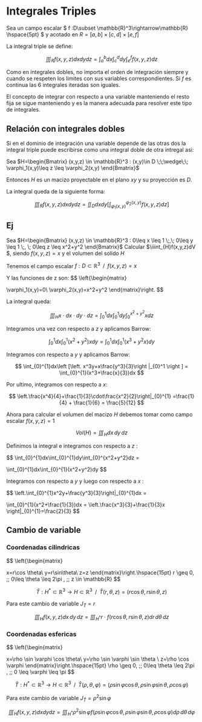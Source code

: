 
# Integrales Triples

Sea un campo escalar \$ f :D\\subset
\\mathbb{R}\^3\\rightarrow\\mathbb{R} \\hspace{5pt} \$ y acotado en
$R = [a,b]\times[c,d]\times[e,f]$

La integral triple se define:

$$
\iiint_{R}f(x,y,z)dxdydz = \int_{a}^{b}dx\int_{c}^{d}dy\int_{e}^{f}f(x,y,z) dz
$$

Como en integrales dobles, no importa el orden de integración siempre y
cuando se respeten los limites con sus variables correspondientes. Si
$f$ es continua las 6 integrales iteradas son iguales.

El concepto de integrar con respecto a una variable manteniendo el resto
fija se sigue manteniendo y es la manera adecuada para resolver este
tipo de integrales.

## Relación con integrales dobles

Si en el dominio de integración una variable depende de las otras dos la
integral triple puede escribirse como una integral doble de otra
intregal asi:

Sea
$H=\begin{Bmatrix} (x,y,z) \in \mathbb{R}^3 : (x,y)\in D \;\;\wedge\;\; \varphi_1(x,y)\leq z \leq \varphi_2(x,y) \end{Bmatrix}$

Entonces $H$ es un macizo proyectable en el plano $xy$ y su proyección
es $D$.

La integral queda de la siguiente forma:

$$
\iiint_{R}f(x,y,z)dxdydz = \iint_{D}dxdy\left [\int_{\varphi_1(x,y)}^{\varphi_2(x,y)}f(x,y,z)dz  \right ]
$$

## Ej

Sea
$H=\begin{Bmatrix} (x,y,z) \in \mathbb{R}^3 : 0\leq x \leq 1 \;,\; 0\leq y \leq 1 \;, \; 0\leq z \leq x^2+y^2 \end{Bmatrix}$
Calcular \$\\iiint\_{H}f(x,y,z)dV \$, siendo $f(x,y,z)=x$ y el volumen
del solido $H$

Tenemos el campo escalar $f :D\subset \mathbb{R}^3 \;\;/\;\; f(x,y,z)=x$

Y las funciones de z son:
$$
 \left\{\begin{matrix}

\varphi_1(x,y)=0\\
\varphi_2(x,y)=x^2+y^2
\end{matrix}\right.
$$

La integral queda:

$$
\iiint_{H}x \cdot dx\cdot dy\cdot dz = \int_{0}^{1}dx\int_{0}^{1}dy\int_{0}^{x^2+y^2}xdz
$$

Integramos una vez con respecto a $z$ y aplicamos Barrow:

$$
\int_{0}^{1}dx\int_{0}^{1}(x^2+y^2)xdy = \int_{0}^{1}dx\int_{0}^{1}(x^3+y^2x)dy
$$

Integramos con respecto a $y$ y aplicamos Barrow:

$$
\int_{0}^{1}dx\left [\left. x^3y+x\frac{y^3}{3}\right |_{0}^1 \right ] = \int_{0}^{1}(x^3+\frac{x}{3})dx
$$

Por ultimo, integramos con respecto a $x$:

$$
\left.\frac{x^4}{4}+\frac{1}{3}\cdot\frac{x^2}{2}\right|_{0}^{1} =\frac{1}{4} + \frac{1}{6} = \frac{5}{12}
$$

Ahora para calcular el volumen del macizo $H$ debemos tomar como campo
escalar $f(x,y,z)=1$

$$
Vol(H)= \iiint_{H}dx\, dy\, dz
$$

Definimos la integral e integramos con respecto a $z$ :

$$
\int_{0}^{1}dx\int_{0}^{1}dy\int_{0}^{x^2+y^2}dz =

\int_{0}^{1}dx\int_{0}^{1}(x^2+y^2)dy
$$

Integramos con respecto a $y$ y luego con respecto a $x$ :

$$
\left.\int_{0}^{1}x^2y+\frac{y^3}{3}\right|_{0}^{1}dx =

\int_{0}^{1}(x^2+\frac{1}{3})dx = \left.\frac{x^3}{3}+\frac{1}{3}x \right|_{0}^{1}=\frac{2}{3}
$$

## Cambio de variable

### Coordenadas cilindricas

$$
 \left\{\begin{matrix}

x=r\cos \theta\\
y=r\sin\theta\\
z=z
\end{matrix}\right.\hspace{15pt} r \geq 0, \;\; 0\leq \theta \leq 2\pi , \;\; z \in \mathbb{R}
$$

$$
\bar{T}: H^* \subset \mathbb{R}^3 \rightarrow H \subset \mathbb{R}^3 \;\;/\;\;\bar{T}(r,\theta,z) =  (r\cos \theta,r\sin\theta,z)
$$

Para este cambio de variable $J_\bar{T} = r$

$$
\iiint_{H}f(x,y,z) dx\, dy\, dz = \iiint_{H^*}r\cdot f(r\cos \theta,r\sin\theta,z) dr\, d\theta \, dz
$$

### Coordenadas esfericas

$$
 \left\{\begin{matrix}

x=\rho \sin \varphi \cos \theta\\
y=\rho \sin \varphi \sin \theta \\
z=\rho \cos \varphi
\end{matrix}\right.\hspace{15pt} \rho \geq 0, \;\; 0\leq \theta \leq 2\pi , \;\; 0 \leq \varphi \leq \pi
$$

$$
\bar{T}: H^* \subset \mathbb{R}^3 \rightarrow H \subset \mathbb{R}^3 \;\;/\;\;\bar{T}(\rho,\theta,\varphi) =  (\rho \sin \varphi \cos \theta,\rho \sin \varphi \sin \theta,\rho \cos \varphi )
$$

Para este cambio de variable $J_\bar{T} = \rho^2 \sin \varphi$

$$
\iiint_{H}f(x,y,z) dx dy dz = \iiint_{H^*}\rho^2 \sin \varphi f(\rho \sin \varphi \cos \theta,\rho \sin \varphi \sin \theta,\rho \cos \varphi ) d\rho \, d\theta \, d\varphi
$$
